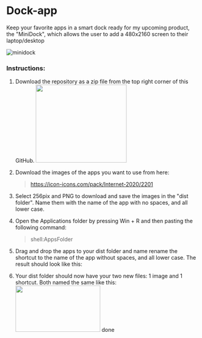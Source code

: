 # Dock-app
Keep your favorite apps in a smart dock ready for my upcoming product, the "MiniDock", which allows the user to add a 480x2160 screen to their laptop/desktop

![minidock](https://user-images.githubusercontent.com/63688331/111854360-1adff680-88dc-11eb-8ffe-e4e5e5f576ba.PNG)

### Instructions:
1. Download the repository as a zip file from the top right corner of this GitHub.
    <img src="https://user-images.githubusercontent.com/63688331/111855319-85dffc00-88e1-11eb-8823-efe1014e0b1a.png" width="238" height="204"> 

2. Download the images of the apps you want to use from here:
      > https://icon-icons.com/pack/Internet-2020/2201
6. Select 256pix and PNG to download and save the images in the "dist folder". Name them with the name of the app with no spaces, and all lower case.
7. Open the Applications folder by pressing Win + R and then pasting the following command:
      > shell:AppsFolder
8. Drag and drop the apps to your dist folder and name rename the shortcut to the name of the app without spaces, and all lower case. The result should look like this:
9. Your dist folder should now have your two new files: 1 image and 1 shortcut. Both named the same like this:
    <img src="https://user-images.githubusercontent.com/63688331/111855616-2125a100-88e3-11eb-861a-46a4e9952fb5.PNG" width="222" height="121"> 
done

